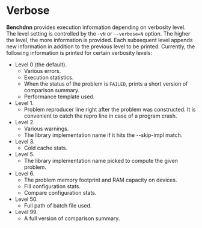 # Verbose

**Benchdnn** provides execution information depending on verbosity level. The
level setting is controlled by the `-vN` or `--verbose=N` option. The higher the
level, the more information is provided. Each subsequent level appends new
information in addition to the previous level to be printed. Currently, the
following information is printed for certain verbosity levels:
* Level 0 (the default).
    * Various errors.
    * Execution statistics.
    * When the status of the problem is `FAILED`, prints a short version of
      comparison summary.
    * Performance template used.
* Level 1.
    * Problem reproducer line right after the problem was constructed. It is
      convenient to catch the repro line in case of a program crash.
* Level 2.
    * Various warnings.
    * The library implementation name if it hits the --skip-impl match.
* Level 3.
    * Cold cache stats.
* Level 5.
    * The library implementation name picked to compute the given problem.
* Level 6.
    * The problem memory footprint and RAM capacity on devices.
    * Fill configuration stats.
    * Compare configuration stats.
* Level 50.
    * Full path of batch file used.
* Level 99.
    * A full version of comparison summary.

